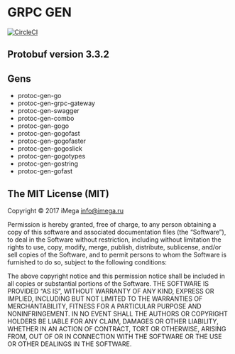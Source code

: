 # GRPC GEN

[![CircleCI](https://circleci.com/gh/imega-docker/grpcgen.svg?style=svg)](https://circleci.com/gh/imega-docker/grpcgen)

## Protobuf version 3.3.2

## Gens
  - protoc-gen-go
  - protoc-gen-grpc-gateway
  - protoc-gen-swagger
  - protoc-gen-combo
  - protoc-gen-gogo
  - protoc-gen-gogofast
  - protoc-gen-gogofaster
  - protoc-gen-gogoslick
  - protoc-gen-gogotypes
  - protoc-gen-gostring
  - protoc-gen-gofast

## The MIT License (MIT)

Copyright © 2017 iMega <info@imega.ru>

Permission is hereby granted, free of charge, to any person obtaining a copy of this software and associated documentation files (the “Software”), to deal in the Software without restriction, including without limitation the rights to use, copy, modify, merge, publish, distribute, sublicense, and/or sell copies of the Software, and to permit persons to whom the Software is furnished to do so, subject to the following conditions:

The above copyright notice and this permission notice shall be included in all copies or substantial portions of the Software.
THE SOFTWARE IS PROVIDED “AS IS”, WITHOUT WARRANTY OF ANY KIND, EXPRESS OR IMPLIED, INCLUDING BUT NOT LIMITED TO THE WARRANTIES OF MERCHANTABILITY, FITNESS FOR A PARTICULAR PURPOSE AND NONINFRINGEMENT. IN NO EVENT SHALL THE AUTHORS OR COPYRIGHT HOLDERS BE LIABLE FOR ANY CLAIM, DAMAGES OR OTHER LIABILITY, WHETHER IN AN ACTION OF CONTRACT, TORT OR OTHERWISE, ARISING FROM, OUT OF OR IN CONNECTION WITH THE SOFTWARE OR THE USE OR OTHER DEALINGS IN THE SOFTWARE.
